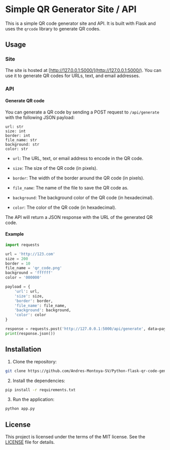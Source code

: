 # Simple QR Generator Site / API
This is a simple QR code generator site and API. It is built with Flask and uses the `qrcode` library to generate QR codes.

## Usage

### Site
The site is hosted at [http://127.0.0.1:5000/](http://127.0.0.1:5000/). You can use it to generate QR codes for URLs, text, and email addresses.

### API

#### Generate QR code
You can generate a QR code by sending a POST request to `/api/generate` with the following JSON payload:
```form-data
url: str
size: int
border: int
file_name: str
background: str
color: str
```

- `url`: The URL, text, or email address to encode in the QR code.

- `size`: The size of the QR code (in pixels).

- `border`: The width of the border around the QR code (in pixels).

- `file_name`: The name of the file to save the QR code as.

- `background`: The background color of the QR code (in hexadecimal).

- `color`: The color of the QR code (in hexadecimal).

The API will return a JSON response with the URL of the generated QR code.

#### Example
```python
import requests

url = 'http://123.com'
size = 200
border = 10
file_name = 'qr_code.png'
background = 'ffffff'
color = '000000'

payload = {
    'url': url,
    'size': size,
    'border': border,
    'file_name': file_name,
    'background': background,
    'color': color
}

response = requests.post('http://127.0.0.1:5000/api/generate', data=payload)
print(response.json())
```

## Installation
1. Clone the repository:
```bash
git clone https://github.com/Andres-Montoya-SV/Python-flask-qr-code-generator.git
```

2. Install the dependencies:
```bash
pip install -r requirements.txt
```

3. Run the application:
```bash
python app.py
```

## License
This project is licensed under the terms of the MIT license. See the [LICENSE](LICENSE) file for details.